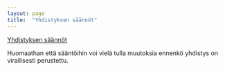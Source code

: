 ```yaml
---
layout: page
title:  "Yhdistyksen säännöt"
---
```

<a href="https://drive.google.com/file/d/0ByaB19PmhEydd3Q1SkFFaEhwWDQ/view">Yhdistyksen säännöt</a>

Huomaathan että sääntöihin voi vielä tulla muutoksia ennenkö yhdistys on virallisesti perustettu.
